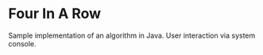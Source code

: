 # Four In A Row

Sample implementation of an algorithm in Java. User interaction via system console.

